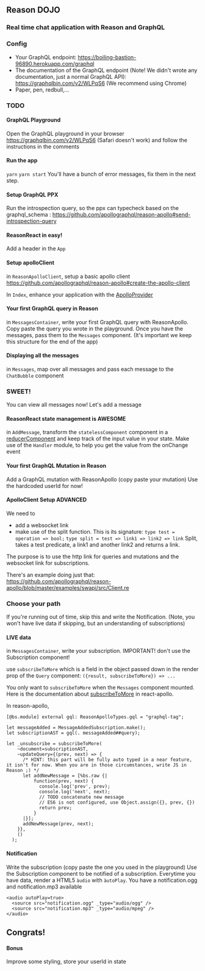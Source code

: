 ## Reason DOJO

### Real time chat application with Reason and GraphQL

### Config

- Your GraphQL endpoint: https://boiling-bastion-96890.herokuapp.com/graphql
- The documentation of the GraphQL endpoint (Note! We didn't wrote any documentation, just a normal GraphQL API):
https://graphqlbin.com/v2/WLPqS6 (We recommend using Chrome)
- Paper, pen, redbull,...


### TODO

#### GraphQL Playground

Open the GraphQL playground in your browser https://graphqlbin.com/v2/WLPqS6 (Safari doesn't work)
and follow the instructions in the comments

#### Run the app
`yarn`
`yarn start`
 You'll have a bunch of error messages, fix them in the next step.

#### Setup GraphQL PPX
Run the introspection query, so the ppx can typecheck based on the graphql_schema : 
https://github.com/apollographql/reason-apollo#send-introspection-query

#### ReasonReact in easy!
Add a header in the `App` 

#### Setup apolloClient
in `ReasonApolloClient`, setup a basic apollo client
https://github.com/apollographql/reason-apollo#create-the-apollo-client

In `Index`, enhance your application with the [ApolloProvider](https://github.com/apollographql/reason-apollo#apolloprovider)

#### Your first GraphQL query in Reason
in `MessagesContainer`, write your first GraphQL query with ReasonApollo. Copy paste the query you wrote in the playground.
 Once you have the messages, pass them to the `Messages` component. (It's important we keep this structure for the end of the app)

#### Displaying all the messages
in `Messages`, map over all messages and pass each message to the `ChatBubble` component

### SWEET!
You can view all messages now!
Let's add a message

#### ReasonReact state management is AWESOME
in `AddMessage`, transform the `statelessComponent` component in a [reducerComponent](https://reasonml.github.io/reason-react/docs/en/state-actions-reducer.html) and keep track of the input value in your state.
Make use of the `Handler` module, to help you get the value from the onChange event

#### Your first GraphQL Mutation in Reason
Add a GraphQL mutation with ReasonApollo (copy paste your mutation)
Use the hardcoded userId for now!


#### ApolloClient Setup ADVANCED
We need to 
- add a websocket link
- make use of the split function. This is its signature:
`type test = operation => bool;`
`type split = test => link1 => link2 => link`
Split, takes a test predicate, a link1 and another link2 and returns a link.

The purpose is to use the http link for queries and mutations and the websocket link for subscriptions.

There's an example doing just that: 
https://github.com/apollographql/reason-apollo/blob/master/examples/swapi/src/Client.re

### Choose your path
If you're running out of time, skip this and write the Notification.
(Note, you won't have live data if skipping, but an understanding of subscriptions)

#### LIVE data
in `MessagesContainer`, write your subscription.
IMPORTANT! don't use the Subscription component!

use `subscribeToMore` which is a field in the object passed down in the render prop of the `Query` component:
`({result, subscribeToMore}) => ...`

You only want to `subscribeToMore` when the `Messages` component mounted.
Here is the documentation about [subscribeToMore](https://www.apollographql.com/docs/react/advanced/subscriptions.html#subscribe-to-more) in react-apollo.

In reason-apollo,
```reason
[@bs.module] external gql: ReasonApolloTypes.gql = "graphql-tag";
  
let messageAdded = MessageAddedSubscription.make();
let subscriptionAST = gql(. messageAdded##query);

let _unsubscribe = subscribeToMore(
    ~document=subscriptionAST, 
    ~updateQuery={(prev, next) => { 
      /* HINT: this part will be fully auto typed in a near feature, it isn't for now. When you are in those circumstances, write JS in Reason ;) */
      let addNewMessage = [%bs.raw {|
          function(prev, next) {
            console.log('prev', prev);
            console.log('next', next);
            // TODO concatenate new message
            // ES6 is not configured, use Object.assign({}, prev, {})
            return prev;
          }
      |}];
      addNewMessage(prev, next);
    }},
    ()
  );
```

#### Notification
Write the subscription (copy paste the one you used in the playground)
Use the Subscription component to be notified of a subscription.
Everytime you have data, render a HTML5 `àudio` with `àutoPlay`. You have a notification.ogg and notification.mp3 available

```
<audio autoPlay=true>
  <source src="notification.ogg" _type="audio/ogg" />
  <source src="notification.mp3" _type="audio/mpeg" />
</audio>
```


## Congrats!


#### Bonus 
Improve some styling, store your userId in state



